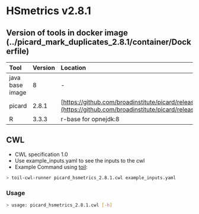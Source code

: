 # HSmetrics v2.8.1

## Version of tools in docker image \(../picard\_mark\_duplicates\_2.8.1/container/Dockerfile\)

| Tool | Version | Location |
| :--- | :--- | :--- |
| java base image | 8 | - |
| picard | 2.8.1 | [https://github.com/broadinstitute/picard/releases/download/2.8.1/picard.jar](https://github.com/broadinstitute/picard/releases/download/2.8.1/picard.jar) |
| R | 3.3.3 | r-base for opnejdk:8 |

## CWL

* CWL specification 1.0
* Use example\_inputs.yaml to see the inputs to the cwl
* Example Command using [toil](https://toil.readthedocs.io):

```bash
> toil-cwl-runner picard_hsmetrics_2.8.1.cwl example_inputs.yaml
```

### Usage

```bash
> usage: picard_hsmetrics_2.8.1.cwl [-h]
```

